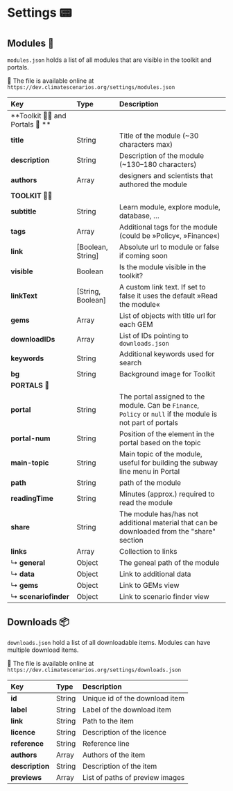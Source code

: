 # Settings 📟
## Modules 💈
`modules.json` holds a list of all modules that are visible in the toolkit and portals.

🔖 The file is available online at `https://dev.climatescenarios.org/settings/modules.json`

| Key | Type | Description |
| :--- | :--- | :--- |
| **Toolkit 👩‍🎤 and Portals 📎 ** | | |
| **title** | String | Title of the module (~30 characters max) |
| **description** | String | Description of the module (~130–180 characters) |
| **authors** | Array | designers and scientists that authored the module |
| **TOOLKIT 👩‍🎤** | | |
| **subtitle** | String | Learn module, explore module, database, … |
| **tags** | Array | Additional tags for the module (could be »Policy«, »Finance«) |
| **link** | [Boolean, String] | Absolute url to module or false if coming soon |
| **visible** | Boolean | Is the module visible in the toolkit? |
| **linkText** | [String, Boolean] | A custom link text. If set to false it uses the default »Read the module« |
| **gems** | Array | List of objects with title url for each GEM |
| **downloadIDs** | Array | List of IDs pointing to `downloads.json` |
| **keywords** | String | Additional keywords used for search |
| **bg** | String | Background image for Toolkit |
| **PORTALS 📎** | | |
| **portal** | String | The portal assigned to the module. Can be `Finance`, `Policy` or `null` if the module is not part of portals |
| **portal-num** | String | Position of the element in the portal based on the topic |
| **main-topic** | String | Main topic of the module, useful for building the subway line menu in Portal |
| **path** | String | path of the module |
| **readingTime** | String | Minutes (approx.) required to read the module |
| **share** | String | The module has/has not additional material that can be downloaded from the "share" section |
| **links** | Array | Collection to links |
| ↳ **general** | Object | The geneal path of the module |
| ↳ **data** | Object | Link to additional data |
| ↳ **gems** | Object | Link to GEMs view |
| ↳ **scenariofinder** | Object | Link to scenario finder view |

## Downloads 📦
`downloads.json` hold a list of all downloadable items. Modules can have multiple download items.

🔖 The file is available online at `https://dev.climatescenarios.org/settings/downloads.json`

| Key | Type | Description |
| :--- | :--- | :--- |
| **id** | String | Unique id of the download item |
| **label** | String | Label of the download item |
| **link** | String | Path to the item |
| **licence** | String | Description of the licence |
| **reference** | String | Reference line |
| **authors** | Array | Authors of the item |
| **description** | String | Description of the item |
| **previews** | Array | List of paths of preview images |
